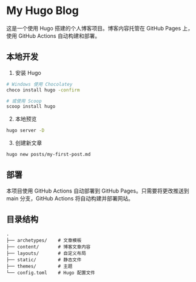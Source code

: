 # My Hugo Blog

这是一个使用 Hugo 搭建的个人博客项目。博客内容托管在 GitHub Pages 上，使用 GitHub Actions 自动构建和部署。

## 本地开发

1. 安装 Hugo
```bash
# Windows 使用 Chocolatey
choco install hugo -confirm

# 或使用 Scoop
scoop install hugo
```

2. 本地预览
```bash
hugo server -D
```

3. 创建新文章
```bash
hugo new posts/my-first-post.md
```

## 部署

本项目使用 GitHub Actions 自动部署到 GitHub Pages。只需要将更改推送到 main 分支，GitHub Actions 将自动构建并部署网站。

## 目录结构

```
.
├── archetypes/    # 文章模板
├── content/       # 博客文章内容
├── layouts/       # 自定义布局
├── static/        # 静态文件
├── themes/        # 主题
└── config.toml    # Hugo 配置文件
``` 